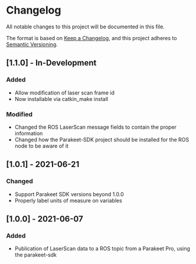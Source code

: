 # Changelog
All notable changes to this project will be documented in this file.

The format is based on [Keep a Changelog](https://keepachangelog.com/en/1.0.0/),
and this project adheres to [Semantic Versioning](https://semver.org/spec/v2.0.0.html).

## [1.1.0] - In-Development
### Added
- Allow modification of laser scan frame id
- Now installable via catkin_make install
### Modified
- Changed the ROS LaserScan message fields to contain the proper information
- Changed how the Parakeet-SDK project should be installed for the ROS node to be aware of it

## [1.0.1] - 2021-06-21
### Changed
- Support Parakeet SDK versions beyond 1.0.0
- Properly label units of measure on variables

## [1.0.0] - 2021-06-07
### Added
- Publication of LaserScan data to a ROS topic from a Parakeet Pro, using the parakeet-sdk 
